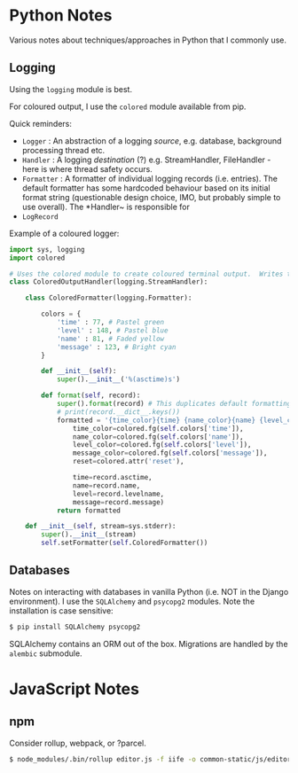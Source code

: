 # Python Notes

Various notes about techniques/approaches in Python that I commonly use.

## Logging

Using the ``logging`` module is best.

For coloured output, I use the ``colored`` module available from pip.

Quick reminders:

- `Logger` : An abstraction of a logging *source*, e.g. database, background processing thread etc.
- `Handler` : A logging *destination* (?) e.g. StreamHandler, FileHandler - here is where thread safety occurs.
- `Formatter` : A formatter of individual logging records (i.e. entries).  The default formatter has some hardcoded behaviour based on its initial format string (questionable design choice, IMO, but probably simple to use overall).  The *Handler~ is responsible for 
- `LogRecord`

Example of a coloured logger:

```python
import sys, logging
import colored

# Uses the colored module to create coloured terminal output.  Writes to stderr by default.
class ColoredOutputHandler(logging.StreamHandler):

    class ColoredFormatter(logging.Formatter):

        colors = {
            'time' : 77, # Pastel green
            'level' : 148, # Pastel blue
            'name' : 81, # Faded yellow
            'message' : 123, # Bright cyan
        }

        def __init__(self):
            super().__init__('%(asctime)s')

        def format(self, record):
            super().format(record) # This duplicates default formatting behaviour based on format string, e.g. addition of asctime object to record
            # print(record.__dict__.keys())
            formatted = '{time_color}{time} {name_color}{name} {level_color}{level} {message_color}{message}{reset}'.format(
                time_color=colored.fg(self.colors['time']),
                name_color=colored.fg(self.colors['name']),
                level_color=colored.fg(self.colors['level']),
                message_color=colored.fg(self.colors['message']),
                reset=colored.attr('reset'),

                time=record.asctime,
                name=record.name,
                level=record.levelname,
                message=record.message)
            return formatted

    def __init__(self, stream=sys.stderr):
        super().__init__(stream)
        self.setFormatter(self.ColoredFormatter())
```

## Databases

Notes on interacting with databases in vanilla Python (i.e. NOT in the Django environment).  I use the `SQLAlchemy` and `psycopg2` modules.  Note the installation is case sensitive:

```bash
$ pip install SQLAlchemy psycopg2
```

SQLAlchemy contains an ORM out of the box.  Migrations are handled by the `alembic` submodule.


# JavaScript Notes

## npm

Consider rollup, webpack, or ?parcel.

```bash
$ node_modules/.bin/rollup editor.js -f iife -o common-static/js/editor.bundle.js -p @rollup/plugin-node-resolve
```

